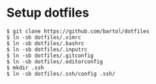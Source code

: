 # Setup dotfiles

	$ git clone https://github.com/bartol/dotfiles
	$ ln -sb dotfiles/.vimrc
	$ ln -sb dotfiles/.bashrc
	$ ln -sb dotfiles/.inputrc
	$ ln -sb dotfiles/.gitconfig
	$ ln -sb dotfiles/.editorconfig
	$ mkdir .ssh
	$ ln -sb dotfiles/.ssh/config .ssh/
